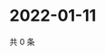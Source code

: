# 2022-01-11

共 0 条

<!-- BEGIN WEIBO -->
<!-- 最后更新时间 Tue Jan 11 2022 00:23:44 GMT+0800 (China Standard Time) -->

<!-- END WEIBO -->
